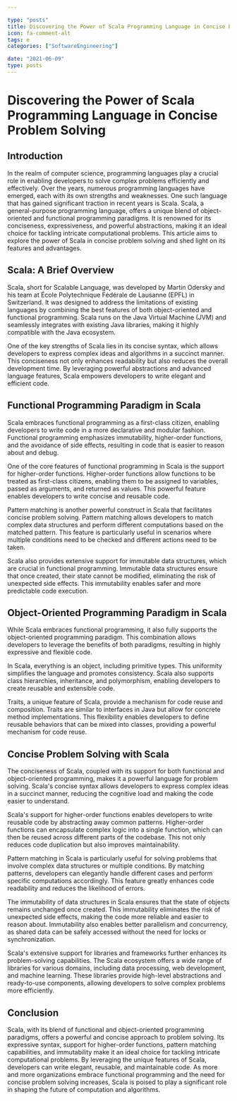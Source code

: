 ```yaml
---

type: "posts"
title: Discovering the Power of Scala Programming Language in Concise Problem Solving
icon: fa-comment-alt
tags: e
categories: ["SoftwareEngineering"]

date: "2021-06-09"
type: posts
---
```





# Discovering the Power of Scala Programming Language in Concise Problem Solving

## Introduction

In the realm of computer science, programming languages play a crucial role in enabling developers to solve complex problems efficiently and effectively. Over the years, numerous programming languages have emerged, each with its own strengths and weaknesses. One such language that has gained significant traction in recent years is Scala. Scala, a general-purpose programming language, offers a unique blend of object-oriented and functional programming paradigms. It is renowned for its conciseness, expressiveness, and powerful abstractions, making it an ideal choice for tackling intricate computational problems. This article aims to explore the power of Scala in concise problem solving and shed light on its features and advantages.

## Scala: A Brief Overview

Scala, short for Scalable Language, was developed by Martin Odersky and his team at École Polytechnique Fédérale de Lausanne (EPFL) in Switzerland. It was designed to address the limitations of existing languages by combining the best features of both object-oriented and functional programming. Scala runs on the Java Virtual Machine (JVM) and seamlessly integrates with existing Java libraries, making it highly compatible with the Java ecosystem.

One of the key strengths of Scala lies in its concise syntax, which allows developers to express complex ideas and algorithms in a succinct manner. This conciseness not only enhances readability but also reduces the overall development time. By leveraging powerful abstractions and advanced language features, Scala empowers developers to write elegant and efficient code.

## Functional Programming Paradigm in Scala

Scala embraces functional programming as a first-class citizen, enabling developers to write code in a more declarative and modular fashion. Functional programming emphasizes immutability, higher-order functions, and the avoidance of side effects, resulting in code that is easier to reason about and debug.

One of the core features of functional programming in Scala is the support for higher-order functions. Higher-order functions allow functions to be treated as first-class citizens, enabling them to be assigned to variables, passed as arguments, and returned as values. This powerful feature enables developers to write concise and reusable code.

Pattern matching is another powerful construct in Scala that facilitates concise problem solving. Pattern matching allows developers to match complex data structures and perform different computations based on the matched pattern. This feature is particularly useful in scenarios where multiple conditions need to be checked and different actions need to be taken.

Scala also provides extensive support for immutable data structures, which are crucial in functional programming. Immutable data structures ensure that once created, their state cannot be modified, eliminating the risk of unexpected side effects. This immutability enables safer and more predictable code execution.

## Object-Oriented Programming Paradigm in Scala

While Scala embraces functional programming, it also fully supports the object-oriented programming paradigm. This combination allows developers to leverage the benefits of both paradigms, resulting in highly expressive and flexible code.

In Scala, everything is an object, including primitive types. This uniformity simplifies the language and promotes consistency. Scala also supports class hierarchies, inheritance, and polymorphism, enabling developers to create reusable and extensible code.

Traits, a unique feature of Scala, provide a mechanism for code reuse and composition. Traits are similar to interfaces in Java but allow for concrete method implementations. This flexibility enables developers to define reusable behaviors that can be mixed into classes, providing a powerful mechanism for code reuse.

## Concise Problem Solving with Scala

The conciseness of Scala, coupled with its support for both functional and object-oriented programming, makes it a powerful language for problem solving. Scala's concise syntax allows developers to express complex ideas in a succinct manner, reducing the cognitive load and making the code easier to understand.

Scala's support for higher-order functions enables developers to write reusable code by abstracting away common patterns. Higher-order functions can encapsulate complex logic into a single function, which can then be reused across different parts of the codebase. This not only reduces code duplication but also improves maintainability.

Pattern matching in Scala is particularly useful for solving problems that involve complex data structures or multiple conditions. By matching patterns, developers can elegantly handle different cases and perform specific computations accordingly. This feature greatly enhances code readability and reduces the likelihood of errors.

The immutability of data structures in Scala ensures that the state of objects remains unchanged once created. This immutability eliminates the risk of unexpected side effects, making the code more reliable and easier to reason about. Immutability also enables better parallelism and concurrency, as shared data can be safely accessed without the need for locks or synchronization.

Scala's extensive support for libraries and frameworks further enhances its problem-solving capabilities. The Scala ecosystem offers a wide range of libraries for various domains, including data processing, web development, and machine learning. These libraries provide high-level abstractions and ready-to-use components, allowing developers to solve complex problems more efficiently.

## Conclusion

Scala, with its blend of functional and object-oriented programming paradigms, offers a powerful and concise approach to problem solving. Its expressive syntax, support for higher-order functions, pattern matching capabilities, and immutability make it an ideal choice for tackling intricate computational problems. By leveraging the unique features of Scala, developers can write elegant, reusable, and maintainable code. As more and more organizations embrace functional programming and the need for concise problem solving increases, Scala is poised to play a significant role in shaping the future of computation and algorithms.